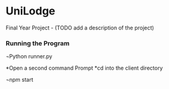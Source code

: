 # UniLodge

Final Year Project - (TODO add a description of the project)


### Running the Program

¬Python runner.py

*Open a second command Prompt
*cd into the client directory

¬npm start
